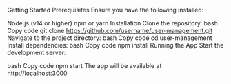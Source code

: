  Getting Started
Prerequisites
Ensure you have the following installed:

Node.js (v14 or higher)
npm or yarn
Installation
Clone the repository:
bash
Copy code
git clone https://github.com/username/user-management.git
Navigate to the project directory:
bash
Copy code
cd user-management
Install dependencies:
bash
Copy code
npm install
Running the App
Start the development server:

bash
Copy code
npm start
The app will be available at http://localhost:3000.
